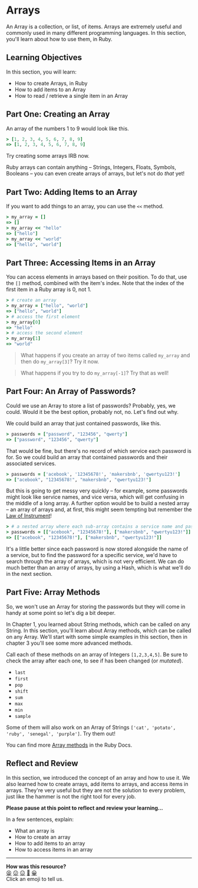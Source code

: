 # Arrays

An Array is a collection, or list, of items. Arrays are extremely useful and commonly used in many different programming languages. In this section, you'll learn about how to use them, in Ruby.

## Learning Objectives

In this section, you will learn:
- How to create Arrays, in Ruby
- How to add items to an Array
- How to read / retrieve a single item in an Array
## Part One: Creating an Array

An array of the numbers 1 to 9 would look like this.

```ruby
> [1, 2, 3, 4, 5, 6, 7, 8, 9]
=> [1, 2, 3, 4, 5, 6, 7, 8, 9]
```

Try creating some arrays IRB now.

Ruby arrays can contain anything – Strings, Integers, Floats, Symbols, Booleans – you can even create arrays of arrays, but let's not do _that_ yet!

## Part Two: Adding Items to an Array

If you want to add things to an array, you can use the `<<` method.

```ruby
> my_array = []
=> []
> my_array << "hello"
=> ["hello"]
> my_array << "world"
=> ["hello", "world"]
```

## Part Three: Accessing Items in an Array

You can access elements in arrays based on their position. To do that, use the `[]` method, combined with the item's index. Note that the index of the first item in a Ruby array is 0, not 1.

```ruby
> # create an array
> my_array = ["hello", "world"]
=> ["hello", "world"]
> # access the first element
> my_array[0]
=> "hello"
> # access the second element
> my_array[1]
=> "world"
```

> What happens if you create an array of two items called `my_array` and then do `my_array[3]`? Try it now.

> What happens if you try to do `my_array[-1]`? Try that as well!

## Part Four: An Array of Passwords?

Could we use an Array to store a list of passwords? Probably, yes, we could. Would it be the best option, probably not, no. Let's find out why.

We could build an array that just contained passwords, like this.

```ruby
> passwords = ["password", "123456", "qwerty"]
=> ["password", "123456", "qwerty"]
```

That would be fine, but there's no record of which service each password is for. So we could build an array that contained passwords and their associated services.

```ruby
> passwords = ['acebook', '12345678!', 'makersbnb', 'qwertyu123!']
=> ["acebook", "12345678!", "makersbnb", "qwertyu123!"]
```

But this is going to get messy very quickly – for example, some passwords might look like service names, and vice versa, which will get confusing in the middle of a long array. A further option would be to build a nested array – an array of arrays and, at first, this might seem tempting but remember the [Law of Instrument](https://en.wikipedia.org/wiki/Law_of_the_instrument)!

```ruby
> # a nested array where each sub-array contains a service name and password
> passwords = [["acebook", "12345678!"], ["makersbnb", "qwertyu123!"]]
=> [["acebook", "12345678!"], ["makersbnb", "qwertyu123!"]]
```

It's a little better since each password is now stored alongside the name of a service, but to find the password for a specific service, we'd have to search through the array of arrays, which is not very efficient. We can do much better than an array of arrays, by using a Hash, which is what we'll do in the next section.

## Part Five: Array Methods

So, we won't use an Array for storing the passwords but they will come in handy at some point so let's dig a bit deeper.

In Chapter 1, you learned about String methods, which can be called on any String. In this section, you'll learn about Array methods, which can be called on any Array. We'll start with some simple examples in this section, then in chapter 3 you'll see some more advanced methods.

Call each of these methods on an array of Integers `[1,2,3,4,5]`. Be sure to check the array after each one, to see if has been changed (or _mutated_).

- `last`
- `first`
- `pop`
- `shift`
- `sum`
- `max`
- `min`
- `sample`

Some of them will also work on an Array of Strings `['cat', 'potato', 'ruby', 'senegal', 'purple']`.  Try them out!

You can find more [Array methods]((https://ruby-doc.org/core-3.0.0/Array.html)) in the Ruby Docs.

## Reflect and Review

In this section, we introduced the concept of an array and how to use it. We also learned how to create arrays, add items to arrays, and access items in arrays. They're very useful but they are not the solution to every problem, just like the hammer is not the right tool for every job.

**Please pause at this point to reflect and review your learning...**

In a few sentences, explain:
- What an array is
- How to create an array
- How to add items to an array
- How to access items in an array


<!-- BEGIN GENERATED SECTION DO NOT EDIT -->

---

**How was this resource?**  
[😫](https://airtable.com/shrUJ3t7KLMqVRFKR?prefill_Repository=makersacademy/ruby_foundations&prefill_File=chapter2/2_introducing_arrays.md&prefill_Sentiment=😫) [😕](https://airtable.com/shrUJ3t7KLMqVRFKR?prefill_Repository=makersacademy/ruby_foundations&prefill_File=chapter2/2_introducing_arrays.md&prefill_Sentiment=😕) [😐](https://airtable.com/shrUJ3t7KLMqVRFKR?prefill_Repository=makersacademy/ruby_foundations&prefill_File=chapter2/2_introducing_arrays.md&prefill_Sentiment=😐) [🙂](https://airtable.com/shrUJ3t7KLMqVRFKR?prefill_Repository=makersacademy/ruby_foundations&prefill_File=chapter2/2_introducing_arrays.md&prefill_Sentiment=🙂) [😀](https://airtable.com/shrUJ3t7KLMqVRFKR?prefill_Repository=makersacademy/ruby_foundations&prefill_File=chapter2/2_introducing_arrays.md&prefill_Sentiment=😀)  
Click an emoji to tell us.

<!-- END GENERATED SECTION DO NOT EDIT -->
